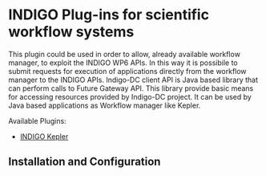# INDIGO Plug-ins for scientific workflow systems

This plugin could be used in order to allow, already available workflow manager, to exploit the INDIGO WP6 APIs. 
In this way it is possibile to submit requests for execution of applications directly from the workflow manager to the INDIGO APIs.
Indigo-DC client API is Java based library that can perform calls to Future Gateway API. This library provide basic means for accessing resources provided by Indigo-DC project. It can be used by Java based applications as Workflow manager like Kepler.

Available Plugins:
* [INDIGO Kepler](kepler1.md)

<a id="install"></a>
## Installation and Configuration
